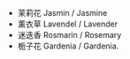 - 茉莉花 Jasmin / Jasmine
- 薰衣草 Lavendel / Lavender
- 迷迭香 Rosmarin / Rosemary
- 栀子花 Gardenia / Gardenia.